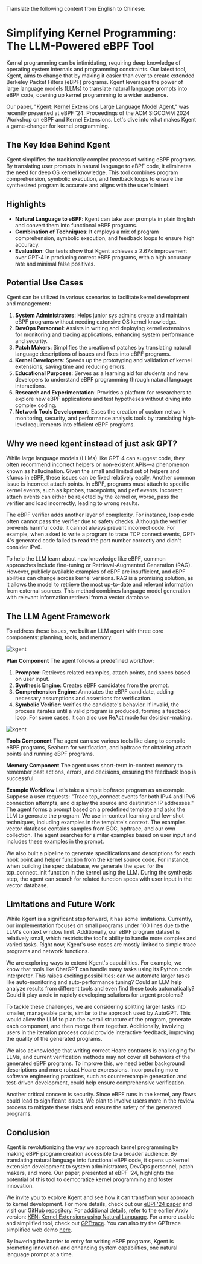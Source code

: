 Translate the following content from English to Chinese:

# Simplifying Kernel Programming: The LLM-Powered eBPF Tool


Kernel programming can be intimidating, requiring deep knowledge of operating system internals and programming constraints. Our latest tool, Kgent, aims to change that by making it easier than ever to create extended Berkeley Packet Filters (eBPF) programs. Kgent leverages the power of large language models (LLMs) to translate natural language prompts into eBPF code, opening up kernel programming to a wider audience.

Our paper, "[Kgent: Kernel Extensions Large Language Model Agent](https://dl.acm.org/doi/10.1145/3672197.3673434)," was recently presented at eBPF '24: Proceedings of the ACM SIGCOMM 2024 Workshop on eBPF and Kernel Extensions. Let's dive into what makes Kgent a game-changer for kernel programming.

## The Key Idea Behind Kgent

Kgent simplifies the traditionally complex process of writing eBPF programs. By translating user prompts in natural language to eBPF code, it eliminates the need for deep OS kernel knowledge. This tool combines program comprehension, symbolic execution, and feedback loops to ensure the synthesized program is accurate and aligns with the user's intent.

## Highlights

- **Natural Language to eBPF**: Kgent can take user prompts in plain English and convert them into functional eBPF programs.
- **Combination of Techniques**: It employs a mix of program comprehension, symbolic execution, and feedback loops to ensure high accuracy.
- **Evaluation**: Our tests show that Kgent achieves a 2.67x improvement over GPT-4 in producing correct eBPF programs, with a high accuracy rate and minimal false positives.

## Potential Use Cases

Kgent can be utilized in various scenarios to facilitate kernel development and management:

1. **System Administrators**: Helps junior sys admins create and maintain eBPF programs without needing extensive OS kernel knowledge.
2. **DevOps Personnel**: Assists in writing and deploying kernel extensions for monitoring and tracing applications, enhancing system performance and security.
3. **Patch Makers**: Simplifies the creation of patches by translating natural language descriptions of issues and fixes into eBPF programs.
4. **Kernel Developers**: Speeds up the prototyping and validation of kernel extensions, saving time and reducing errors.
5. **Educational Purposes**: Serves as a learning aid for students and new developers to understand eBPF programming through natural language interactions.
6. **Research and Experimentation**: Provides a platform for researchers to explore new eBPF applications and test hypotheses without diving into complex coding.
7. **Network Tools Development**: Eases the creation of custom network monitoring, security, and performance analysis tools by translating high-level requirements into efficient eBPF programs.

## Why we need kgent instead of just ask GPT?

While large language models (LLMs) like GPT-4 can suggest code, they often recommend incorrect helpers or non-existent APIs—a phenomenon known as hallucination. Given the small and limited set of helpers and kfuncs in eBPF, these issues can be fixed relatively easily. Another common issue is incorrect attach points. In eBPF, programs must attach to specific kernel events, such as kprobes, tracepoints, and perf events. Incorrect attach events can either be rejected by the kernel or, worse, pass the verifier and load incorrectly, leading to wrong results.

The eBPF verifier adds another layer of complexity. For instance, loop code often cannot pass the verifier due to safety checks. Although the verifier prevents harmful code, it cannot always prevent incorrect code. For example, when asked to write a program to trace TCP connect events, GPT-4's generated code failed to read the port number correctly and didn't consider IPv6.

To help the LLM learn about new knowledge like eBPF, common approaches include fine-tuning or Retrieval-Augmented Generation (RAG). However, publicly available examples of eBPF are insufficient, and eBPF abilities can change across kernel versions. RAG is a promising solution, as it allows the model to retrieve the most up-to-date and relevant information from external sources. This method combines language model generation with relevant information retrieval from a vector database.

## The LLM Agent Framework

To address these issues, we built an LLM agent with three core components: planning, tools, and memory.

![kgent](imgs/kgent2.svg)

**Plan Component**
The agent follows a predefined workflow:

1. **Prompter**: Retrieves related examples, attach points, and specs based on user input.
2. **Synthesis Engine**: Creates eBPF candidates from the prompt.
3. **Comprehension Engine**: Annotates the eBPF candidate, adding necessary assumptions and assertions for verification.
4. **Symbolic Verifier**: Verifies the candidate's behavior. If invalid, the process iterates until a valid program is produced, forming a feedback loop.
For some cases, it can also use ReAct mode for decision-making.

![kgent](imgs/kgent1.png)

**Tools Component**
The agent can use various tools like clang to compile eBPF programs, Seahorn for verification, and bpftrace for obtaining attach points and running eBPF programs.

**Memory Component**
The agent uses short-term in-context memory to remember past actions, errors, and decisions, ensuring the feedback loop is successful.

**Example Workflow**
Let’s take a simple bpftrace program as an example. Suppose a user requests: "Trace tcp_connect events for both IPv4 and IPv6 connection attempts, and display the source and destination IP addresses." The agent forms a prompt based on a predefined template and asks the LLM to generate the program. We use in-context learning and few-shot techniques, including examples in the template's context. The examples vector database contains samples from BCC, bpftrace, and our own collection. The agent searches for similar examples based on user input and includes these examples in the prompt.

We also built a pipeline to generate specifications and descriptions for each hook point and helper function from the kernel source code. For instance, when building the spec database, we generate the spec for the tcp_connect_init function in the kernel using the LLM. During the synthesis step, the agent can search for related function specs with user input in the vector database.

## Limitations and Future Work

While Kgent is a significant step forward, it has some limitations. Currently, our implementation focuses on small programs under 100 lines due to the LLM's context window limit. Additionally, our eBPF program dataset is relatively small, which restricts the tool's ability to handle more complex and varied tasks. Right now, Kgent's use cases are mostly limited to simple trace programs and network functions.

We are exploring ways to extend Kgent's capabilities. For example, we know that tools like ChatGPT can handle many tasks using its Python code interpreter. This raises exciting possibilities: can we automate larger tasks like auto-monitoring and auto-performance tuning? Could an LLM help analyze results from different tools and even find these tools automatically? Could it play a role in rapidly developing solutions for urgent problems?

To tackle these challenges, we are considering splitting larger tasks into smaller, manageable parts, similar to the approach used by AutoGPT. This would allow the LLM to plan the overall structure of the program, generate each component, and then merge them together. Additionally, involving users in the iteration process could provide interactive feedback, improving the quality of the generated programs.

We also acknowledge that writing correct Hoare contracts is challenging for LLMs, and current verification methods may not cover all behaviors of the generated eBPF programs. To improve this, we need better background descriptions and more robust Hoare expressions. Incorporating more software engineering practices, such as counterexample generation and test-driven development, could help ensure comprehensive verification.

Another critical concern is security. Since eBPF runs in the kernel, any flaws could lead to significant issues. We plan to involve users more in the review process to mitigate these risks and ensure the safety of the generated programs.

## Conclusion

Kgent is revolutionizing the way we approach kernel programming by making eBPF program creation accessible to a broader audience. By translating natural language into functional eBPF code, it opens up kernel extension development to system administrators, DevOps personnel, patch makers, and more. Our paper, presented at eBPF '24, highlights the potential of this tool to democratize kernel programming and foster innovation.

We invite you to explore Kgent and see how it can transform your approach to kernel development. For more details, check out our [eBPF'24 paper](https://dl.acm.org/doi/10.1145/3672197.3673434) and visit our [GitHub repository](https://github.com/eunomia-bpf/KEN). For additional details, refer to the earlier Arxiv version: [KEN: Kernel Extensions using Natural Language](https://arxiv.org/abs/2312.05531). For a more usable and simplified tool, check out [GPTtrace](https://github.com/eunomia-bpf/GPTtrace). You can also try the GPTtrace simplified web demo [here](https://github.com/eunomia-bpf/GPTtrace-web).

By lowering the barrier to entry for writing eBPF programs, Kgent is promoting innovation and enhancing system capabilities, one natural language prompt at a time.
